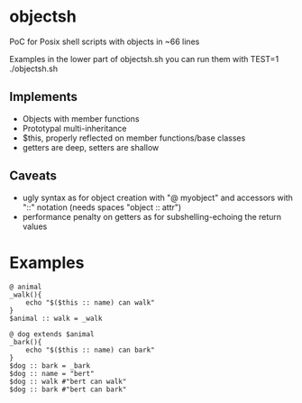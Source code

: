 # objectsh
PoC for Posix shell scripts with objects in ~66 lines

Examples in the lower part of objectsh.sh
you can run them with TEST=1 ./objectsh.sh

## Implements
* Objects with member functions
* Prototypal multi-inheritance
* $this, properly reflected on member functions/base classes
* getters are deep, setters are shallow

## Caveats
* ugly syntax as for object creation with "@ myobject" and accessors with "::" notation (needs spaces "object :: attr")
* performance penalty on getters as for subshelling-echoing the return values

# Examples

```shell
@ animal
_walk(){
	echo "$($this :: name) can walk"
}
$animal :: walk = _walk

@ dog extends $animal
_bark(){
	echo "$($this :: name) can bark"
}
$dog :: bark = _bark
$dog :: name = "bert"
$dog :: walk #"bert can walk"
$dog :: bark #"bert can bark"
```
